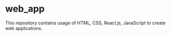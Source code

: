 # web_app
This repository contains usage of HTML, CSS, React.js, JavaScript to create web applications.

